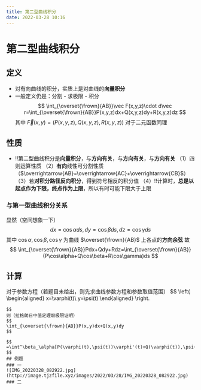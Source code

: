 ```yaml
---
title: 第二型曲线积分
date: 2022-03-28 10:16
---
```

# 第二型曲线积分
## 定义
* 对有向曲线的积分，实质上是对曲线的**向量积分**
* 一般定义仍是：分割 - 求极限 - 积分
$$
\int_{\overset{\frown}{AB}}\vec F(x,y,z)\cdot d\vec r=\int_{\overset{\frown}{AB}}P(x,y,z)dx+Q(x,y,z)dy+R(x,y,z)dz
$$
其中 $\vec F(x,y)=\left(P(x,y,z),Q(x,y,z),R(x,y,z)\right)$
对于二元函数同理
## 性质
* ‼️第二型曲线积分是**向量积分**，与**方向有关**，与**方向有关**，与**方向有关**
（1）四则运算性质
（2）**有向**线性可分割性质（$\overrightarrow{AB}=\overrightarrow{AC}+\overrightarrow{CB}$）
（3）若**对积分路径反向积分**，得到符号相反的积分值
（4）‼️计算时，**总是以起点作为下限，终点作为上限**，所以有时可能下限大于上限
### 与第一型曲线积分关系
显然（空间想象一下）
$$
dx=\cos\alpha ds,dy=\cos\beta ds,dz=\cos\gamma ds
$$
其中 $\cos\alpha,\cos\beta,\cos\gamma$ 为曲线 $\overset{\frown}{AB}$ 上各点的**方向余弦**
故
$$
\int_{\overset{\frown}{AB}}Pdx+Qdy+Rdz=\int_{\overset{\frown}{AB}}(P\cos\alpha+Q\cos\beta+R\cos\gamma)ds
$$

## 计算
对于参数方程（若题目未给出，则先求曲线参数方程和参数取值范围）
$$
\left\{
\begin{aligned}
x=\varphi(t)\\
y=\psi(t)
\end{aligned}
\right.
~~~~~\alpha\le t\le\beta
$$
则（拉格朗日中值定理取极限证明）
$$
\int_{\overset{\frown}{AB}}P(x,y)dx+Q(x,y)dy
$$

$$
=\int^\beta_\alpha[P(\varphi(t),\psi(t))\varphi'(t)+Q(\varphi(t)),\psi(t))\psi'(t)]dt
$$
## 例题
### 一
![IMG_20220328_082922.jpg](http://image.tjzfile.xyz/images/2022/03/28/IMG_20220328_082922.jpg)
### 二


